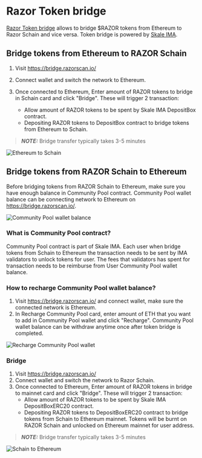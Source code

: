 # Razor Token bridge

[Razor Token bridge](https://bridge.razorscan.io/) allows to bridge $RAZOR tokens from Ethereum to Razor Schain and vice versa. Token bridge is powered by [Skale IMA](https://docs.skale.network/ima/1.3.x/).

## Bridge tokens from Ethereum to RAZOR Schain

1. Visit https://bridge.razorscan.io/
2. Connect wallet and switch the network to Ethereum.
3. Once connected to Ethereum, Enter amount of RAZOR tokens to bridge in Schain card and click "Bridge". These will trigger 2 transaction:

   - Allow amount of RAZOR tokens to be spent by Skale IMA DepositBox contract.
   - Depositing RAZOR tokens to DepositBox contract to bridge tokens from Ethereum to Schain.

> **_NOTE:_** Bridge transfer typically takes 3-5 minutes

![Ethereum to Schain](/img/bridge/e2s.png)

## Bridge tokens from RAZOR Schain to Ethereum

Before bridging tokens from RAZOR Schain to Ethereum, make sure you have enough balance in Community Pool contract. Community Pool wallet balance can be connecting network to Ethereum on https://bridge.razorscan.io/.

![Community Pool wallet balance](/img/bridge/wallet.png)

### What is Community Pool contract?

Community Pool contract is part of Skale IMA. Each user when bridge tokens from Schain to Ethereum the transaction needs to be sent by IMA validators to unlock tokens for user. The fees that validators has spent for transaction needs to be reimburse from User Community Pool wallet balance.

### How to recharge Community Pool wallet balance?

1. Visit https://bridge.razorscan.io/ and connect wallet, make sure the connected network is Ethereum.
2. In Recharge Community Pool card, enter amount of ETH that you want to add in Community Pool wallet and click "Recharge". Community Pool wallet balance can be withdraw anytime once after token bridge is completed.

![Recharge Community Pool wallet](/img/bridge/recharge.png)

### Bridge

1. Visit https://bridge.razorscan.io/
2. Connect wallet and switch the network to Razor Schain.
3. Once connected to Ethereum, Enter amount of RAZOR tokens in bridge to mainnet card and click "Bridge". These will trigger 2 transaction:
   - Allow amount of RAZOR tokens to be spent by Skale IMA DepositBoxERC20 contract.
   - Depositing RAZOR tokens to DepositBoxERC20 contract to bridge tokens from Schain to Ethereum mainnet. Tokens will be burnt on RAZOR Schain and unlocked on Ethereum mainnet for user address.

> **_NOTE:_** Bridge transfer typically takes 3-5 minutes

![Schain to Ethereum](/img/bridge/s2e.png)
